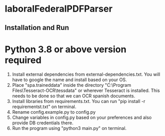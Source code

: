 # laboralFederalPDFParser

## Installation and Run

# Python 3.8 or above version required

1. Install external dependencies from external-dependencies.txt. You will have to google the name and install based on your OS.
2. Place "spa.traineddata" inside the directory "C:\Program Files\Tesseract-OCR\tessdata\" or wherever Tesseract is installed. This needs to be done so that we can OCR spanish documents.
3. Install libraries from requirements.txt. You can run "pip install -r requirementst.txt" on terminal.
4. Rename config.example.py to config.py
5. Change variables in config.py based on your preferences and also provide DB credentials there.
6. Run the program using "python3 main.py" on terminal.
